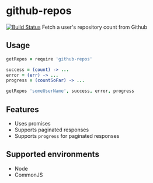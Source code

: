 github-repos
====================

[![Build Status](https://travis-ci.org/eighttrackmind/github-repos.png)](https://travis-ci.org/eighttrackmind/github-repos.png)
Fetch a user's repository count from Github

## Usage

```coffee
getRepos = require 'github-repos'

success = (count) -> ...
error = (err) -> ...
progress = (countSoFar) -> ...

getRepos 'someUserName', success, error, progress
```

## Features

- Uses promises
- Supports paginated responses
- Supports `progress` for paginated responses

## Supported environments

- Node
- CommonJS